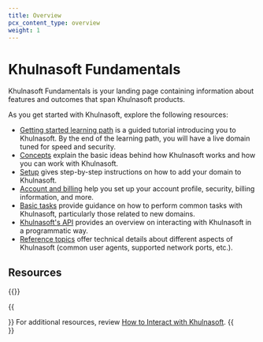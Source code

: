 ```yaml
---
title: Overview
pcx_content_type: overview
weight: 1
---
```


# Khulnasoft Fundamentals

Khulnasoft Fundamentals is your landing page containing information about features and outcomes that span Khulnasoft products. 

As you get started with Khulnasoft, explore the following resources:
- [Getting started learning path](/learning-paths/get-started/) is a guided tutorial introducing you to Khulnasoft. By the end of the learning path, you will have a live domain tuned for speed and security.
- [Concepts](/fundamentals/concepts/) explain the basic ideas behind how Khulnasoft works and how you can work with Khulnasoft.
- [Setup](/fundamentals/setup/) gives step-by-step instructions on how to add your domain to Khulnasoft.
- [Account and billing](/fundamentals/account-and-billing/) help you set up your account profile, security, billing information, and more.
- [Basic tasks](/fundamentals/basic-tasks/) provide guidance on how to perform common tasks with Khulnasoft, particularly those related to new domains.
- [Khulnasoft's API](/fundamentals/api/) provides an overview on interacting with Khulnasoft in a programmatic way.  
- [Reference topics](/fundamentals/reference/) offer technical details about different aspects of Khulnasoft (common user agents, supported network ports, etc.).

## Resources

{{<render file="_cloudflare-resources.md">}}

{{<Aside type="note">}}
For additional resources, review [How to Interact with Khulnasoft](/fundamentals/basic-tasks/interact-with-cloudflare/).
{{</Aside>}}
